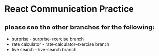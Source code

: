 # React Communication Practice

## please see the other branches for the following:
* surprise - surprise-exercise branch
* rate calculator - rate-calculator-exercise branch
* live search - live-search branch
